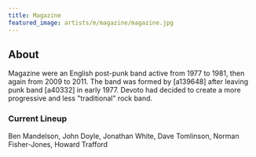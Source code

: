 ```yaml
---
title: Magazine
featured_image: artists/m/magazine/magazine.jpg
---
```

## About

Magazine were an English post-punk band active from 1977 to 1981, then again from 2009 to 2011. The band was formed by [a139648] after leaving punk band [a40332] in early 1977. Devoto had decided to create a more progressive and less "traditional" rock band.

### Current Lineup

Ben Mandelson, John Doyle, Jonathan White, Dave Tomlinson, Norman Fisher-Jones, Howard Trafford

